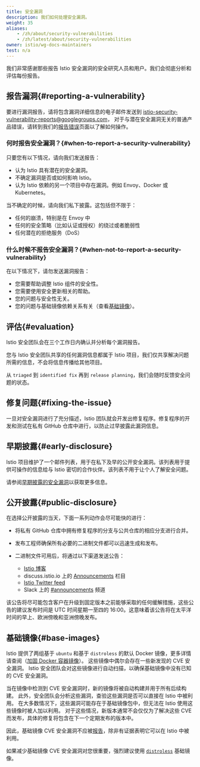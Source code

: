 ```yaml
---
title: 安全漏洞
description: 我们如何处理安全漏洞。
weight: 35
aliases:
    - /zh/about/security-vulnerabilities
    - /zh/latest/about/security-vulnerabilities
owner: istio/wg-docs-maintainers
test: n/a
---
```


我们非常感谢那些报告 Istio 安全漏洞的安全研究人员和用户。我们会彻底分析和评估每份报告。

## 报告漏洞{#reporting-a-vulnerability}

要进行漏洞报告，请将包含漏洞详细信息的电子邮件发送到 [istio-security-vulnerability-reports@googlegroups.com](mailto:istio-security-vulnerability-reports@googlegroups.com)，
对于与潜在安全漏洞无关的普通产品错误，请转到我们的[报告错误](/zh/docs/releases/bugs/)页面以了解如何操作。

### 何时报告安全漏洞？{#when-to-report-a-security-vulnerability}

只要您有以下情况，请向我们发送报告：

- 认为 Istio 具有潜在的安全漏洞。
- 不确定漏洞是否或如何影响 Istio。
- 认为 Istio 依赖的另一个项目中存在漏洞。例如 Envoy、Docker 或 Kubernetes。

当不确定的时候，请向我们私下披露。这包括但不限于：

- 任何的崩溃，特别是在 Envoy 中
- 任何的安全策略（比如认证或授权）的绕过或者脆弱性
- 任何潜在的拒绝服务（DoS）

### 什么时候不报告安全漏洞？{#when-not-to-report-a-security-vulnerability}

在以下情况下，请勿发送漏洞报告：

- 您需要帮助调整 Istio 组件的安全性。
- 您需要使用安全更新相关的帮助。
- 您的问题与安全性无关。
- 您的问题与基础镜像依赖关系有关（查看[基础镜像](#base-images)）。

## 评估{#evaluation}

Istio 安全团队会在三个工作日内确认并分析每个漏洞报告。

您与 Istio 安全团队共享的任何漏洞信息都属于 Istio 项目，我们仅共享解决问题所需的信息，不会将信息传播给其他项目。

从 `triaged` 到 `identified fix` 再到 `release planning`，我们会随时反馈安全问题的状态。

## 修复问题{#fixing-the-issue}

一旦对安全漏洞进行了充分描述，Istio 团队就会开发出修复程序。修复程序的开发和测试在私有 GitHub 仓库中进行，以防止过早披露此漏洞信息。

## 早期披露{#early-disclosure}

Istio 项目维护了一个邮件列表，用于在私下及早的公开安全漏洞。该列表用于提供可操作的信息给与 Istio 密切的合作伙伴。该列表不用于让个人了解安全问题。

请参阅[早期披露的安全漏洞](https://github.com/istio/community/blob/master/EARLY-DISCLOSURE.md)以获取更多信息。

## 公开披露{#public-disclosure}

在选择公开披露的当天，下面一系列动作会尽可能快的进行：

- 将私有 GitHub 仓库中拥有修复程序的分支与公共仓库的相应分支进行合并。

- 发布工程师确保所有必要的二进制文件都可以迅速生成和发布。

- 二进制文件可用后，将通过以下渠道发送公告：

    - [Istio 博客](/zh/blog)
    - discuss.istio.io 上的 [Announcements](https://discuss.istio.io/c/announcements) 栏目
    - [Istio Twitter feed](https://twitter.com/IstioMesh)
    - Slack 上的 [#announcements](https://istio.slack.com/messages/CFXS256EQ/) 频道

该公告将尽可能包含客户在升级到固定版本之前能够采取的任何缓解措施，这些公告的建议发布时间是 UTC 时间星期一至四的 16:00。这意味着该公告将在太平洋时间的早上、欧洲傍晚和亚洲傍晚发布。

## 基础镜像{#base-images}

Istio 提供了两组基于 `ubuntu` 和基于 `distroless` 的默认 Docker 镜像，更多详情请查阅（[加固 Docker 容器镜像](/zh/docs/ops/configuration/security/harden-docker-images/)）。
这些镜像中偶尔会存在一些新发现的 CVE 安全漏洞。
Istio 安全团队会对这些镜像进行自动扫描，以确保基础镜像中没有已知的 CVE 安全漏洞。

当在镜像中检测到 CVE 安全漏洞时，新的镜像将被自动构建并用于所有后续构建。
此外，安全团队会分析这些漏洞，查验这些漏洞是否可以直接在 Istio 中被利用。
在大多数情况下，这些漏洞可能存在于基础镜像包中，但无法在 Istio 使用这些镜像时被人加以利用。
对于这些情况，新版本通常不会仅仅为了解决这些 CVE 而发布，具体的修复将包含在下一个定期发布的版本中。

因此，基础镜像 CVE 安全漏洞不应被[报告](#reporting-a-vulnerability)，除非有证据表明它可以在 Istio 中被利用。

如果减少基础镜像 CVE 安全漏洞对您很重要，强烈建议使用 [`distroless`](/zh/docs/ops/configuration/security/harden-docker-images/) 基础镜像。
